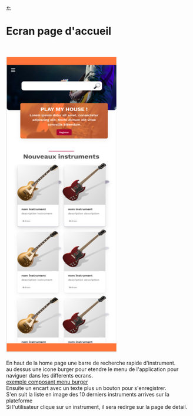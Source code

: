 <link rel="stylesheet" href="../style.css"/>

[<p><span class="icon-big">&#8592;</span>](../2-2-ecrans.md)

# Ecran page d'accueil

<br>
<br>
<img src="./home-page.png" width="300px" height="800px" class="img-center">
<br>
<br>
En haut de la home page une barre de recherche rapide d'instrument.<br>
au dessus une icone burger pour etendre le menu de l'application pour naviguer
dans les differents ecrans.<br>
<a href="https://tailwindcomponents.com/component/navbar-hamburger-menu">exemple composant menu burger</a><br>
Ensuite un encart avec un texte plus un bouton pour s'enregistrer.<br>
S'en suit la liste en image des 10 derniers instruments arrives sur la plateforme<br>
Si l'utilisateur clique sur un instrument, il sera redirge sur la page de detail.